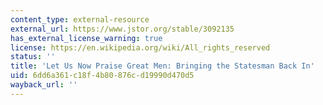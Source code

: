 ```yaml
---
content_type: external-resource
external_url: https://www.jstor.org/stable/3092135
has_external_license_warning: true
license: https://en.wikipedia.org/wiki/All_rights_reserved
status: ''
title: 'Let Us Now Praise Great Men: Bringing the Statesman Back In'
uid: 6dd6a361-c18f-4b80-876c-d19990d470d5
wayback_url: ''
---
```

